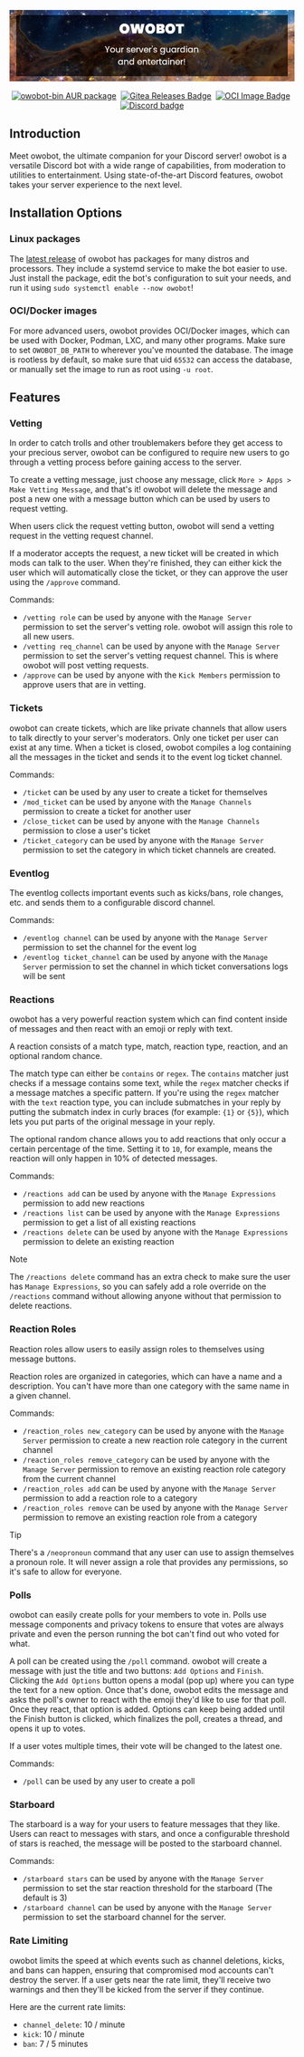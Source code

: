 <p align="center">
  <img src="assets/images/banner.png">
</p>

<p align = "center">
  <a href="https://aur.archlinux.org/packages/owobot-bin/"><img alt="owobot-bin AUR package" src="https://img.shields.io/aur/version/owobot-bin?label=owobot-bin&logo=archlinux&style=for-the-badge"></a>&nbsp;
  <a href="https://gitea.elara.ws/owobot/owobot/releases/latest"><img alt="Gitea Releases Badge" src="https://img.shields.io/badge/gitea-release-609926?logo=gitea&style=for-the-badge"></a>&nbsp;
  <a href="https://gitea.elara.ws/owobot/-/packages/container/owobot/latest"><img alt="OCI Image Badge" src="https://img.shields.io/badge/oci-images-24184C?logo=opencontainersinitiative&style=for-the-badge"></a>&nbsp;
  <a href="https://discord.gg/5B2wVS7gnY"><img alt="Discord badge" src="https://img.shields.io/discord/1180630319402057758?style=for-the-badge&logo=discord&color=5865F2"></a>
</p>

## Introduction

Meet owobot, the ultimate companion for your Discord server! owobot is a versatile Discord bot with a wide range of capabilities, from moderation to utilities to entertainment. Using state-of-the-art Discord features, owobot takes your server experience to the next level.

## Installation Options

### Linux packages

The [latest release](https://gitea.elara.ws/owobot/owobot/releases/latest) of owobot has packages for many distros and processors. They include a systemd service to make the bot easier to use. Just install the package, edit the bot's configuration to suit your needs, and run it using `sudo systemctl enable --now owobot`!

### OCI/Docker images

For more advanced users, owobot provides OCI/Docker images, which can be used with Docker, Podman, LXC, and many other programs. Make sure to set `OWOBOT_DB_PATH` to wherever you've mounted the database. The image is rootless by default, so make sure that uid `65532` can access the database, or manually set the image to run as root using `-u root`.

## Features

### Vetting

In order to catch trolls and other troublemakers before they get access to your precious server, owobot can be configured to require new users to go through a vetting process before gaining access to the server.

To create a vetting message, just choose any message, click `More > Apps > Make Vetting Message`, and that's it! owobot will delete the message and post a new one with a message button which can be used by users to request vetting.

When users click the request vetting button, owobot will send a vetting request in the vetting request channel.

If a moderator accepts the request, a new ticket will be created in which mods can talk to the user. When they're finished, they can either kick the user which will automatically close the ticket, or they can approve the user using the `/approve` command.

Commands:

- `/vetting role` can be used by anyone with the `Manage Server` permission to set the server's vetting role. owobot will assign this role to all new users.
- `/vetting req_channel` can be used by anyone with the `Manage Server` permission to set the server's vetting request channel. This is where owobot will post vetting requests.
- `/approve` can be used by anyone with the `Kick Members` permission to approve users that are in vetting.

### Tickets

owobot can create tickets, which are like private channels that allow users to talk directly to your server's moderators. Only one ticket per user can exist at any time. When a ticket is closed, owobot compiles a log containing all the messages in the ticket and sends it to the event log ticket channel.

Commands:

- `/ticket` can be used by any user to create a ticket for themselves
- `/mod_ticket` can be used by anyone with the `Manage Channels` permission to create a ticket for another user
- `/close_ticket` can be used by anyone with the `Manage Channels` permission to close a user's ticket
- `/ticket_category` can be used by anyone with the `Manage Server` permission to set the category in which ticket channels are created.

### Eventlog

The eventlog collects important events such as kicks/bans, role changes, etc. and sends them to a configurable discord channel.

Commands:

- `/eventlog channel` can be used by anyone with the `Manage Server` permission to set the channel for the event log
- `/eventlog ticket_channel` can be used by anyone with the `Manage Server` permission to set the channel in which ticket conversations logs will be sent

### Reactions

owobot has a very powerful reaction system which can find content inside of messages and then react with an emoji or reply with text.

A reaction consists of a match type, match, reaction type, reaction, and an optional random chance.

The match type can either be `contains` or `regex`. The `contains` matcher just checks if a message contains some text, while the `regex` matcher checks if a message matches a specific pattern. If you're using the `regex` matcher with the `text` reaction type, you can include submatches in your reply by putting the submatch index in curly braces (for example: `{1}` or `{5}`), which lets you put parts of the original message in your reply.

The optional random chance allows you to add reactions that only occur a certain percentage of the time. Setting it to `10`, for example, means the reaction will only happen in 10% of detected messages.

Commands:

- `/reactions add` can be used by anyone with the `Manage Expressions` permission to add new reactions
- `/reactions list` can be used by anyone with the `Manage Expressions` permission to get a list of all existing reactions
- `/reactions delete` can be used by anyone with the `Manage Expressions` permission to delete an existing reaction

> [!NOTE]
> The `/reactions delete` command has an extra check to make sure the user has `Manage Expressions`, so you can safely add a role override on the `/reactions` command without allowing anyone without that permission to delete reactions.

### Reaction Roles

Reaction roles allow users to easily assign roles to themselves using message buttons.

Reaction roles are organized in categories, which can have a name and a description. You can't have more than one category with the same name in a given channel.

Commands:

- `/reaction_roles new_category` can be used by anyone with the `Manage Server` permission to create a new reaction role category in the current channel
- `/reaction_roles remove_category` can be used by anyone with the `Manage Server` permission to remove an existing reaction role category from the current channel
- `/reaction_roles add` can be used by anyone with the `Manage Server` permission to add a reaction role to a category
- `/reaction_roles remove` can be used by anyone with the `Manage Server` permission to remove an existing reaction role from a category

> [!TIP]
> There's a `/neopronoun` command that any user can use to assign themselves a pronoun role. It will never assign a role that provides any permissions, so it's safe to allow for everyone.

### Polls

owobot can easily create polls for your members to vote in. Polls use message components and privacy tokens to ensure that votes are always private and even the person running the bot can't find out who voted for what.

A poll can be created using the `/poll` command. owobot will create a message with just the title and two buttons: `Add Options` and `Finish`. Clicking the `Add Options` button opens a modal (pop up) where you can type the text for a new option. Once that's done, owobot edits the message and asks the poll's owner to react with the emoji they'd like to use for that poll. Once they react, that option is added. Options can keep being added until the Finish button is clicked, which finalizes the poll, creates a thread, and opens it up to votes.

If a user votes multiple times, their vote will be changed to the latest one.

Commands:

- `/poll` can be used by any user to create a poll

### Starboard

The starboard is a way for your users to feature messages that they like. Users can react to messages with stars, and once a configurable threshold of stars is reached, the message will be posted to the starboard channel.

Commands:

- `/starboard stars` can be used by anyone with the `Manage Server` permission to set the star reaction threshold for the starboard (The default is 3)
- `/starboard channel` can be used by anyone with the `Manage Server` permission to set the starboard channel for the server.

### Rate Limiting

owobot limits the speed at which events such as channel deletions, kicks, and bans can happen, ensuring that compromised mod accounts can't destroy the server. If a user gets near the rate limit, they'll receive two warnings and then they'll be kicked from the server if they continue.

Here are the current rate limits:

- `channel_delete`: 10 / minute
- `kick`: 10 / minute
- `ban`: 7 / 5 minutes